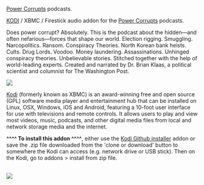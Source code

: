 <a href="https://www.powercorruptspodcast.com/">Power Corrupts</a> podcasts.<br>

<a href="kodi.tv">KODI<a> / XBMC / Firestick audio addon for the <a href="https://www.powercorruptspodcast.com/">Power Corrupts</a> podcasts.<br>

Does power corrupt? Absolutely. This is the podcast about the hidden—and often nefarious—forces that shape our world. Election rigging. Smuggling. Narcopolitics. Ransom. Conspiracy Theories. North Korean bank heists. Cults. Drug Lords. Voodoo. Money laundering. Assassinations. Unhinged conspiracy theories. Unbelievable stories. Stitched together with the help of world-leading experts. Created and narrated by Dr. Brian Klaas, a political scientist and columnist for The Washington Post.<br>

<img src="https://is2-ssl.mzstatic.com/image/thumb/Podcasts123/v4/5e/7a/06/5e7a06d4-183a-60dc-68b4-2acd211fd3d5/mza_6238172313145307128.jpg/600x600bb.jpg"><br>

<a href="www.kodi.tv">Kodi</a> (formerly known as XBMC) is an award-winning free and open source (GPL) software media player and entertainment hub that can be installed on Linux, OSX, Windows, iOS and Android, featuring a 10-foot user interface for use with televisions and remote controls. It allows users to play and view most videos, music, podcasts, and other digital media files from local and network storage media and the internet.<br>

<b>^^^^ To install this addon ^^^^</b>, either use the <a href="https://www.tvaddons.co/github-browser-kodi/">Kodi Github installer</a> addon or save the .zip file downloaded from the 'clone or download' button to somewhere the Kodi can access (e.g. network drive or USB stick). Then on the Kodi, go to addons > install from zip file.<br>

<br><a href="http://www.kodi.tv"><img src="https://kodi.tv/sites/default/files/page/field_image/about--devices.jpg">
